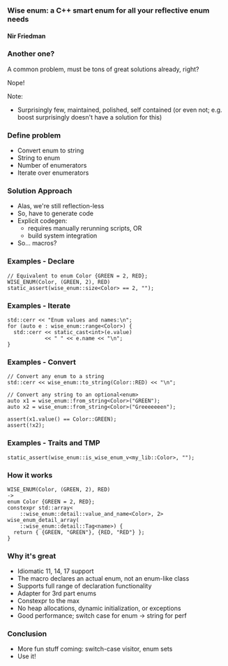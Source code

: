 ### Wise enum: a C++ smart enum for all your reflective enum needs

#### Nir Friedman


### Another one?

<section>
	<section>
		<p class="fragment fade-in">A common problem, must be tons of great solutions already, right?</p>
		<p class="fragment fade-in">Nope!</p>
	</section>
</section>

Note:
- Surprisingly few, maintained, polished, self contained (or even not; e.g.
  boost surprisingly doesn't have a solution for this)


### Define problem

 - Convert enum to string
 - String to enum
 - Number of enumerators
 - Iterate over enumerators


### Solution Approach

 - Alas, we're still reflection-less
 - So, have to generate code
 - Explicit codegen:
   - requires manually rerunning scripts, OR
   - build system integration
 - So... macros?


### Examples - Declare

```
// Equivalent to enum Color {GREEN = 2, RED};
WISE_ENUM(Color, (GREEN, 2), RED)
static_assert(wise_enum::size<Color> == 2, "");
```


### Examples - Iterate

```
std::cerr << "Enum values and names:\n";
for (auto e : wise_enum::range<Color>) {
  std::cerr << static_cast<int>(e.value)
            << " " << e.name << "\n";
}
```


### Examples - Convert

```
// Convert any enum to a string
std::cerr << wise_enum::to_string(Color::RED) << "\n";

// Convert any string to an optional<enum>
auto x1 = wise_enum::from_string<Color>("GREEN");
auto x2 = wise_enum::from_string<Color>("Greeeeeeen");

assert(x1.value() == Color::GREEN);
assert(!x2);
```


### Examples - Traits and TMP

```
static_assert(wise_enum::is_wise_enum_v<my_lib::Color>, "");
```


### How it works

```
WISE_ENUM(Color, (GREEN, 2), RED)
->
enum Color {GREEN = 2, RED};
constexpr std::array<
    ::wise_enum::detail::value_and_name<Color>, 2>
wise_enum_detail_array(
    ::wise_enum::detail::Tag<name>) {
  return { {GREEN, "GREEN"}, {RED, "RED"} };
}
```


### Why it's great
 - Idiomatic 11, 14, 17 support
 - The macro declares an actual enum, not an enum-like class
 - Supports full range of declaration functionality
 - Adapter for 3rd part enums
 - Constexpr to the max
 - No heap allocations, dynamic initialization, or exceptions
 - Good performance; switch case for enum -> string for perf


### Conclusion
 - More fun stuff coming: switch-case visitor, enum sets
 - Use it!
